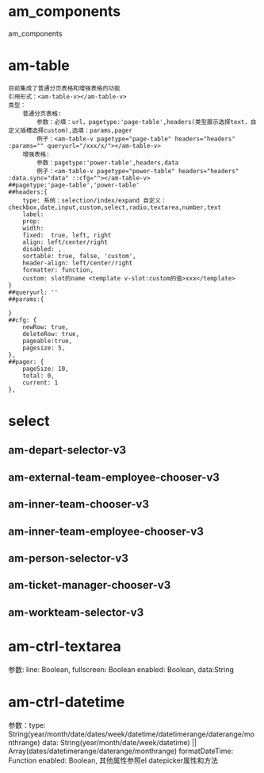 # am_components
am_components

# am-table
    目前集成了普通分页表格和增强表格的功能
    引用形式：<am-table-v></am-table-v>
    类型：
        普通分页表格:
            参数：必填：url，pagetype:'page-table',headers(类型展示选择text，自定义插槽选择custom),选填：params,pager
            例子：<am-table-v pagetype="page-table" headers="headers" :params="" queryurl="/xxx/x/"></am-table-v>
        增强表格:
            参数：pagetype:'power-table',headers,data
            例子：<am-table-v pagetype="power-table" headers="headers" :data.sync="data" ::cfg=""></am-table-v>
    ##pagetype:'page-table','power-table'
    ##headers:{
        type: 系统：selection/index/expand 自定义：checkbox,date,input,custom,select,radio,textarea,number,text
        label: 
        prop: 
        width: 
        fixed:  true, left, right
        align: left/center/right
        disabled: ,
        sortable: true, false, 'custom',
        header-align: left/center/right
        formatter: function,
        custom: slot的name <template v-slot:custom的值>xxx</template>
    }
    ##queryurl: ''
    ##params:{

    }
    ##cfg: {
        newRow: true,
        deleteRow: true,
        pageable:true,
        pagesize: 5,
    },
    ##pager: {
        pageSize: 10,
        total: 0,
        current: 1
    },


# select
## am-depart-selector-v3
## am-external-team-employee-chooser-v3
## am-inner-team-chooser-v3
## am-inner-team-employee-chooser-v3
## am-person-selector-v3
## am-ticket-manager-chooser-v3
## am-workteam-selector-v3

# am-ctrl-textarea
  <am-ctrl-textarea :data.sync="" :enabled=""></am-ctrl-textarea>
  参数: line: Boolean,
        fullscreen: Boolean
        enabled: Boolean,
        data:String

# am-ctrl-datetime
  <am-ctrl-datetime type=""  :data.sync=""  :enabled=""></am-ctrl-datetime>
  参数：type: String(year/month/date/dates/week/datetime/datetimerange/daterange/monthrange)
        data: String(year/month/date/week/datetime) || Array(dates/datetimerange/daterange/monthrange)
        formatDateTime: Function
        enabled: Boolean,
        其他属性参照el datepicker属性和方法